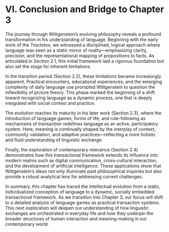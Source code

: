 # VI. Conclusion and Bridge to Chapter 3

The journey through Wittgenstein’s evolving philosophy reveals a profound transformation in his understanding of language. Beginning with the early work of the *Tractatus*, we witnessed a disciplined, logical approach where language was seen as a static mirror of reality—emphasizing clarity, precision, and the representational mapping of propositions to facts. As articulated in Section 2.1, this initial framework laid a rigorous foundation but also set the stage for inherent limitations.

In the transition period (Section 2.2), these limitations became increasingly apparent. Practical encounters, educational experiences, and the emerging complexity of daily language use prompted Wittgenstein to question the inflexibility of picture theory. This phase marked the beginning of a shift toward recognizing language as a dynamic process, one that is deeply integrated with social context and practice.

The evolution reaches its maturity in his later work (Section 2.3), where the introduction of language games, forms of life, and rule-following as mechanisms of transaction redefines language as an active, participatory system. Here, meaning is continually shaped by the interplay of context, community validation, and adaptive practices—reflecting a more holistic and fluid understanding of linguistic exchange.

Finally, the exploration of contemporary relevance (Section 2.4) demonstrates how this transactional framework extends its influence into modern realms such as digital communication, cross-cultural interaction, and the development of artificial intelligence. These applications show that Wittgenstein’s ideas not only illuminate past philosophical inquiries but also provide a robust analytical lens for addressing current challenges.

In summary, this chapter has traced the intellectual evolution from a static, individualized conception of language to a dynamic, socially embedded transactional framework. As we transition into Chapter 3, our focus will shift to a detailed analysis of language games as practical transaction systems. This next exploration will deepen our understanding of how linguistic exchanges are orchestrated in everyday life and how they underpin the broader structures of human interaction and meaning-making in our contemporary world.